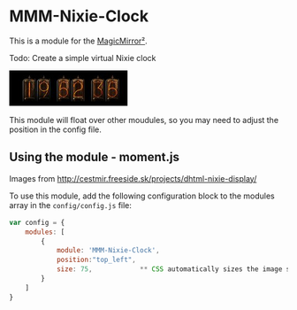 # MMM-Nixie-Clock

This is a module for the [MagicMirror²](https://github.com/MichMich/MagicMirror/).

Todo: Create a simple virtual Nixie clock

![alt text](/img/MMM-Nixie-Clock.jpg)

This module will float over other moudules, so you may need to adjust the position in the config file.

## Using the module - moment.js
Images from http://cestmir.freeside.sk/projects/dhtml-nixie-display/

To use this module, add the following configuration block to the modules array in the `config/config.js` file:
```js
var config = {
    modules: [
        {
            module: 'MMM-Nixie-Clock',
            position:"top_left",
            size: 75,            ** CSS automatically sizes the image size - 10%
        }
    ]
}
```


